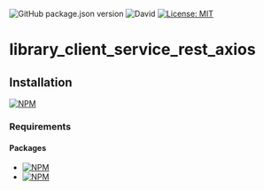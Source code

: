 ![GitHub package.json version](https://img.shields.io/github/package-json/v/thzero/library_client_service_rest_axios)
![David](https://img.shields.io/david/thzero/library_client_service_rest_axios)
[![License: MIT](https://img.shields.io/badge/License-MIT-yellow.svg)](https://opensource.org/licenses/MIT)

# library_client_service_rest_axios

## Installation

[![NPM](https://nodei.co/npm/@thzero/library_client_service_rest_axios.png?compact=true)](https://npmjs.org/package/@thzero/library_client_service_rest_axios)

### Requirements

#### Packages

* [![NPM](https://nodei.co/npm/@thzero/library_common.png?compact=true)](https://npmjs.org/package/@thzero/library_common)
* [![NPM](https://nodei.co/npm/@thzero/library_client.png?compact=true)](https://npmjs.org/package/@thzero/library_client)
